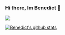 ### Hi there, Im Benedict 👋

![](https://img.shields.io/badge/<WORD_ON_LEFT>-<WORD_ON_RIGHT>-informational?style=flat&logo=<LOGO_NAME>&logoColor=white&color=2bbc8a)

[![Benedict's github stats](https://github-readme-stats.vercel.app/api?username=Benedict-Carling)](https://github.com/Benedict-Carling)

<!--
**Benedict-Carling/Benedict-Carling** is a ✨ _special_ ✨ repository because its `README.md` (this file) appears on your GitHub profile.

Here are some ideas to get you started:

- 🔭 I’m currently working on ...
- 🌱 I’m currently learning ...
- 👯 I’m looking to collaborate on ...
- 🤔 I’m looking for help with ...
- 💬 Ask me about ...
- 📫 How to reach me: ...
- 😄 Pronouns: ...
- ⚡ Fun fact: ...
-->
